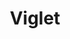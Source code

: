 ---
# Feel free to add content and custom Front Matter to this file.
# To modify the layout, see https://jekyllrb.com/docs/themes/#overriding-theme-defaults

layout: home
title: Viglet
description: We look at the new challenges as a great opportunity to find solutions that are scalable and persistent.
---